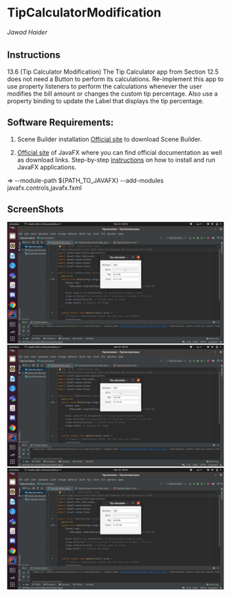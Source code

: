 # TipCalculatorModification
###### Jawad Haider
## Instructions

13.6 (Tip Calculator Modification) The Tip Calculator app from Section 12.5 does not need a Button to perform its calculations.
Re-implement this app to use property listeners to perform the calculations whenever the user modifies the bill amount or changes the custom tip percentage.
Also use a property binding to update the Label that displays the tip percentage.

## Software Requirements:
1. Scene Builder installation
[Official site](https://gluonhq.com/products/scene-builder/) to download Scene Builder.

2. [Official site](https://openjfx.io/) of JavaFX where you can find official documentation as well as download links.
Step-by-step [instructions](https://openjfx.io/openjfx-docs/) on how to install and run JavaFX applications.

=> --module-path ${PATH_TO_JAVAFX} --add-modules javafx.controls,javafx.fxml

## ScreenShots

![](img/Screenshot%20from%202020-12-22%2006-54-24.png)
![](img/Screenshot%20from%202020-12-22%2006-54-29.png)
![](img/Screenshot%20from%202020-12-22%2006-54-34.png)



